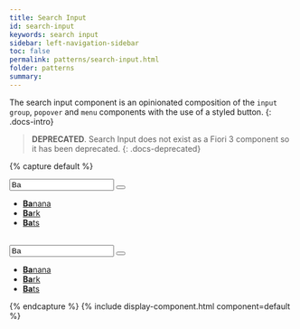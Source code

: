 ```yaml
---
title: Search Input
id: search-input
keywords: search input
sidebar: left-navigation-sidebar
toc: false
permalink: patterns/search-input.html
folder: patterns
summary:
---
```


The search input component is an opinionated composition of the `input group`, `popover` and `menu` components with the use of a styled button.
{: .docs-intro}
> **DEPRECATED**. Search Input does not exist as a Fiori 3 component so it has been deprecated. 
{: .docs-deprecated}

{% capture default %}
<div class="documentation-site-popover-container">
    <div class="fd-popover">
        <div class="fd-popover__control">
            <div aria-label="Image label" aria-controls="F4GcX348bc" aria-expanded="false" aria-haspopup="true">
                <div class="fd-input-group">
                    <input type="text" class="fd-input fd-input-group__input" id="" value="Ba" placeholder="Select Fruit">
                    <span class="fd-input-group__addon fd-input-group__addon--button">
                        <button class="fd-input-group__button fd-button fd-button--transparent sap-icon--search"></button>
                    </span>
                </div>
            </div>
        </div>
        <div class="fd-popover__body fd-popover__body--no-arrow" aria-hidden="true" id="F4GcX348bc">
            <nav class="fd-menu fd-menu__full-width">
                <ul class="fd-menu__list">
                    <li class="fd-menu__item">
                        <a href="#" class="fd-menu__link">
                            <span class="fd-menu__title"><strong>Ba</strong>nana</span>
                        </a>
                    </li>
                    <li class="fd-menu__item">
                        <a href="#" class="fd-menu__link">
                            <span class="fd-menu__title"><strong>Ba</strong>rk</span>
                        </a>
                    </li>
                    <li class="fd-menu__item">
                        <a href="#" class="fd-menu__link">
                            <span class="fd-menu__title"><strong>Ba</strong>ts</span>
                        </a>
                    </li>
                </ul>
            </nav>
        </div>
    </div>
</div>

<br>

<div class="documentation-site-popover-container">
    <div class="fd-popover">
        <div class="fd-popover__control">
            <div aria-label="Image label" aria-controls="F4GcX34b" aria-expanded="false" aria-haspopup="true">
                <div class="fd-input-group">
                    <input type="text" class="fd-input fd-input--compact fd-input-group__input" id="" value="Ba" placeholder="Select Fruit">
                    <span class="fd-input-group__addon fd-input-group__addon--button fd-input-group__addon--compact">
                        <button class="fd-input-group__button fd-button fd-button--compact fd-button--transparent sap-icon--search"></button>
                    </span>
                </div>
            </div>
        </div>
        <div class="fd-popover__body fd-popover__body--no-arrow" aria-hidden="true" id="F4GcX34b">
            <nav class="fd-menu fd-menu--compact">
                <ul class="fd-menu__list">
                    <li class="fd-menu__item">
                        <a href="#" class="fd-menu__link">
                            <span class="fd-menu__title"><strong>Ba</strong>nana</span>
                        </a>
                    </li>
                    <li class="fd-menu__item">
                        <a href="#" class="fd-menu__link">
                            <span class="fd-menu__title"><strong>Ba</strong>rk</span>
                        </a>
                    </li>
                    <li class="fd-menu__item">
                        <a href="#" class="fd-menu__link">
                            <span class="fd-menu__title"><strong>Ba</strong>ts</span>
                        </a>
                    </li>
                </ul>
            </nav>
        </div>
    </div>
</div>
{% endcapture %}
{% include display-component.html component=default %}
